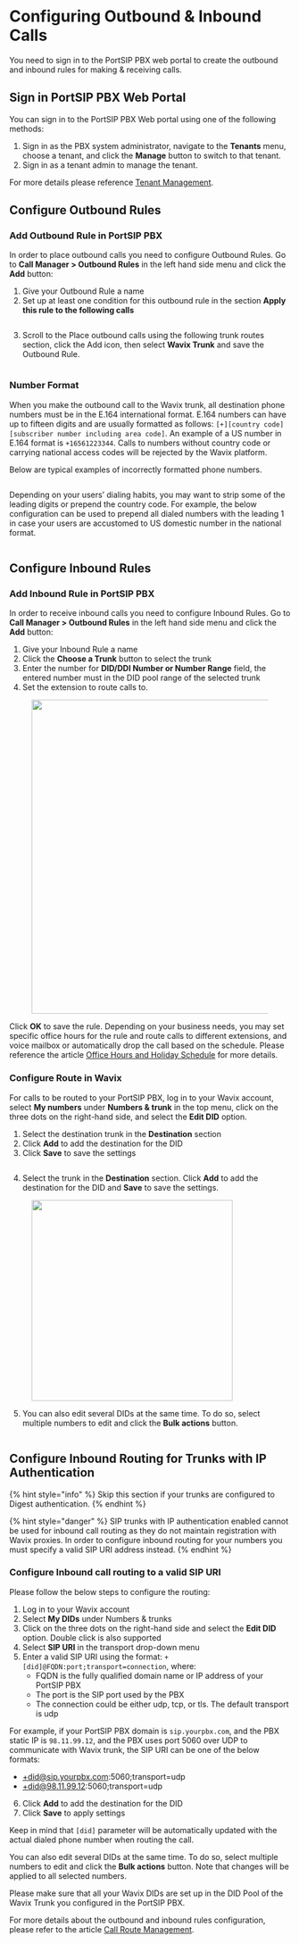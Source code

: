 # Configuring Outbound & Inbound Calls

You need to sign in to the PortSIP PBX web portal to create the outbound and inbound rules for making & receiving calls.

## Sign in PortSIP PBX Web Portal

You can sign in to the PortSIP PBX Web portal using one of the following methods:

1. Sign in as the PBX system administrator, navigate to the **Tenants** menu, choose a tenant, and click the **Manage** button to switch to that tenant.
2. Sign in as a tenant admin to manage the tenant.

For more details please reference [Tenant Management](../../portsip-pbx-administration-guide/3-tenant-management.md).

## Configure Outbound Rules

### Add Outbound Rule in PortSIP PBX

In order to place outbound calls you need to configure Outbound Rules. Go to **Call Manager > Outbound Rules** in the left hand side menu and click the **Add** button:

1. Give your Outbound Rule a name
2. Set up at least one condition for this outbound rule in the section **Apply this rule to the following calls**

<figure><img src="../../../.gitbook/assets/wavix-fig21.png" alt=""><figcaption></figcaption></figure>

3. Scroll to the Place outbound calls using the following trunk routes section, click the Add icon, then select **Wavix Trunk** and save the Outbound Rule.

<figure><img src="../../../.gitbook/assets/wavix-fig22.png" alt=""><figcaption></figcaption></figure>

### Number Format

When you make the outbound call to the Wavix trunk, all destination phone numbers must be in the E.164 international format. E.164 numbers can have up to fifteen digits and are usually formatted as follows: `[+][country code][subscriber number including area code]`. An example of a US number in E.164 format is `+16561223344`. Calls to numbers without country code or carrying national access codes will be rejected by the Wavix platform.

Below are typical examples of incorrectly formatted phone numbers.

<figure><img src="../../../.gitbook/assets/wavix-fig23.png" alt=""><figcaption></figcaption></figure>

Depending on your users’ dialing habits, you may want to strip some of the leading digits or prepend the country code. For example, the below configuration can be used to prepend all dialed numbers with the leading 1 in case your users are accustomed to US domestic number in the national format.

<figure><img src="../../../.gitbook/assets/wavix-fig24.png" alt=""><figcaption></figcaption></figure>

## Configure Inbound Rules

### Add Inbound Rule in PortSIP PBX

In order to receive inbound calls you need to configure Inbound Rules. Go to **Call Manager > Outbound Rules** in the left hand side menu and click the **Add** button:

1. Give your Inbound Rule a name
2. Click the **Choose a Trunk** button to select the trunk
3. Enter the number for **DID/DDI Number or Number Range** field, the entered number must in the DID pool range of the selected trunk
4. Set the extension to route calls to.

<figure><img src="../../../.gitbook/assets/wavix-fig25.png" alt="" width="563"><figcaption></figcaption></figure>

Click **OK** to save the rule. Depending on your business needs, you may set specific office hours for the rule and route calls to different extensions, and voice mailbox or automatically drop the call based on the schedule. Please reference the article [Office Hours and Holiday Schedule](../../portsip-pbx-administration-guide/office-hours-and-holiday-schedule/) for more details.

### Configure Route in Wavix

For calls to be routed to your PortSIP PBX, log in to your Wavix account, select **My numbers** under **Numbers & trunk** in the top menu, click on the three dots on the right-hand side, and select the **Edit DID** option.

1. Select the destination trunk in the **Destination** section
2. Click **Add** to add the destination for the DID
3. Click **Save** to save the settings

<figure><img src="../../../.gitbook/assets/wavix-fig26.png" alt=""><figcaption></figcaption></figure>

4. Select the trunk in the **Destination** section. Click **Add** to add the destination for the DID and **Save** to save the settings.

<figure><img src="../../../.gitbook/assets/wavix-fig27.png" alt="" width="360"><figcaption></figcaption></figure>

5. You can also edit several DIDs at the same time. To do so, select multiple numbers to edit and click the **Bulk actions** button.

<figure><img src="../../../.gitbook/assets/wavix-fig28.png" alt=""><figcaption></figcaption></figure>

## Configure Inbound Routing for Trunks with IP Authentication

{% hint style="info" %}
Skip this section if your trunks are configured to Digest authentication.
{% endhint %}

{% hint style="danger" %}
SIP trunks with IP authentication enabled cannot be used for inbound call routing as they do not maintain registration with Wavix proxies. In order to configure inbound routing for your numbers you must specify a valid SIP URI address instead.
{% endhint %}

### Configure Inbound call routing to a valid SIP URI

Please follow the below steps to configure the routing:

1. Log in to your Wavix account
2. Select **My DIDs** under Numbers & trunks
3. Click on the three dots on the right-hand side and select the **Edit DID** option. Double click is also supported
4. Select **SIP URI** in the transport drop-down menu
5. Enter a valid SIP URI using the format: `+[did]@FQDN:port;transport=connection`, where:
   * FQDN is the fully qualified domain name or IP address of your PortSIP PBX
   * The port is the SIP port used by the PBX
   * The connection could be either udp, tcp, or tls. The default transport is udp

For example, if your PortSIP PBX domain is `sip.yourpbx.com`, and the PBX static IP is `98.11.99.12`, and the PBX uses port 5060 over UDP to communicate with Wavix trunk, the SIP URI can be one of the below formats:

* +did@sip.yourpbx.com:5060;transport=udp
* +did@98.11.99.12:5060;transport=udp

6. Click **Add** to add the destination for the DID
7. Click **Save** to apply settings

Keep in mind that `[did]` parameter will be automatically updated with the actual dialed phone number when routing the call.

You can also edit several DIDs at the same time. To do so, select multiple numbers to edit and click the **Bulk actions** button. Note that changes will be applied to all selected numbers.

Please make sure that all your Wavix DIDs are set up in the DID Pool of the Wavix Trunk you configured in the PortSIP PBX.

For more details about the outbound and inbound rules configuration, please refer to the article [Call Route Management](../../portsip-pbx-administration-guide/8-call-route-management/).

